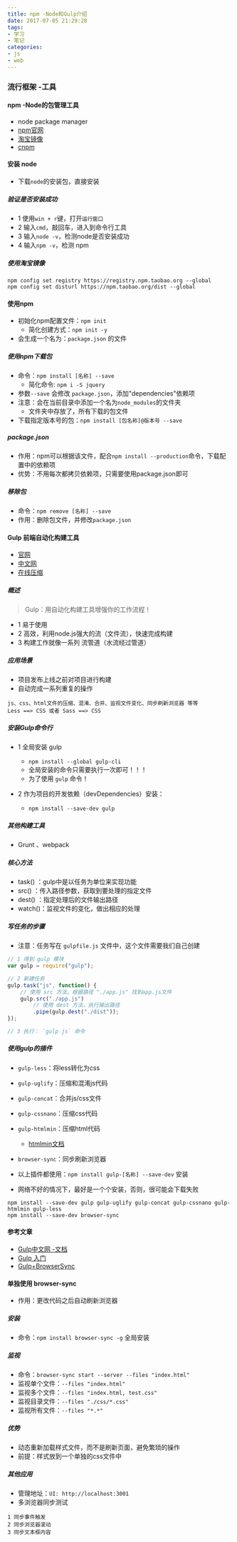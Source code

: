 ```yaml
---
title: npm -Node和Gulp介绍
date: 2017-07-05 21:29:28
tags:
- 学习
- 笔记
categories:
- js
- web
---
```




### 流行框架 -工具

#### npm -Node的包管理工具
- node package manager
- [npm官网](https://npmjs.com)
- [淘宝镜像](http://npm.taobao.org/)
- [cnpm](https://github.com/cnpm/cnpm)

#### 安装 node
- 下载`node`的安装包，直接安装

##### 验证是否安装成功
- 1 使用`win + r`键，打开`运行窗口`
- 2 输入`cmd`，敲回车，进入到命令行工具
- 3 输入`node -v`，检测node是否安装成功
- 4 输入`npm -v`，检测 npm

##### 使用淘宝镜像
```
npm config set registry https://registry.npm.taobao.org --global
npm config set disturl https://npm.taobao.org/dist --global
```

#### 使用npm
- 初始化npm配置文件：`npm init`
	+ 简化创建方式：`npm init -y`
- 会生成一个名为：`package.json` 的文件

##### 使用npm下载包
- 命令：`npm install [名称] --save`
	+ 简化命令: `npm i -S jquery`
- 参数`--save` 会修改 `package.json`，添加"dependencies"依赖项
- 注意：会在当前目录中添加一个名为`node_modules`的文件夹
    + 文件夹中存放了，所有下载的包文件
- 下载指定版本号的包：`npm install [包名称]@版本号 --save`


##### package.json
- 作用：npm可以根据该文件，配合`npm install --production`命令，下载配置中的依赖项
- 优势：不用每次都拷贝依赖项，只需要使用package.json即可

##### 移除包
- 命令：`npm remove [名称] --save`
- 作用：删除包文件，并修改`package.json`


#### Gulp 前端自动化构建工具
- [官网](http://www.gulpjs.com)
- [中文网](http://www.gulpjs.com.cn)
- [在线压缩](http://tool.oschina.net)

##### 概述
> Gulp：用自动化构建工具增强你的工作流程！

- 1 易于使用
- 2 高效，利用node.js强大的流（文件流），快速完成构建
- 3 构建工作就像一系列 流管道（水流经过管道）

##### 应用场景
- 项目发布上线之前对项目进行构建
- 自动完成一系列重复的操作

```
js、css、html文件的压缩、混淆、合并、监视文件变化、同步刷新浏览器 等等
Less ==> CSS 或者 Sass ==> CSS
```

##### 安装Gulp命令行
- 1 全局安装 gulp
	+ `npm install --global gulp-cli`
	+ 全局安装的命令只需要执行一次即可！！！
	+ 为了使用 `gulp` 命令！

- 2 作为项目的开发依赖（devDependencies）安装：
	+ `npm install --save-dev gulp`

##### 其他构建工具
- Grunt 、webpack

##### 核心方法
- task() ：gulp中是以任务为单位来实现功能
- src()  ：传入路径参数，获取到要处理的指定文件
- dest() ：指定处理后的文件输出路径
- watch()：监视文件的变化，做出相应的处理

##### 写任务的步骤
- 注意：任务写在 `gulpfile.js` 文件中，这个文件需要我们自己创建

```js
// 1 得到 gulp 模块
var gulp = require("gulp");

// 2 新建任务
gulp.task("js", function() {
	// 使用 src 方法，根据路径 "./app.js" 找到app.js文件
	gulp.src("./app.js")
		// 使用 dest 方法，执行输出路径
		.pipe(gulp.dest("./dist"));
});

// 3 执行： `gulp js` 命令
```

##### 使用gulp的插件
- `gulp-less`：将less转化为css
- `gulp-uglify`：压缩和混淆js代码
- `gulp-concat`：合并js/css文件
- `gulp-cssnano`：压缩css代码
- `gulp-htmlmin`：压缩html代码
	+ [htmlmin文档](https://github.com/kangax/html-minifier)
- `browser-sync`：同步刷新浏览器

- 以上插件都使用：`npm install gulp-[名称] --save-dev` 安装
- 网络不好的情况下，最好是一个个安装，否则，很可能会下载失败

```
npm install --save-dev gulp gulp-uglify gulp-concat gulp-cssnano gulp-htmlmin gulp-less
npm install --save-dev browser-sync
```

#### 参考文章
- [Gulp中文网 -文档](http://www.gulpjs.com.cn)
- [Gulp 入门](https://markpop.github.io/2014/09/17/Gulp%E5%85%A5%E9%97%A8%E6%95%99%E7%A8%8B/)
- [Gulp+BrowserSync](http://www.browsersync.cn/docs/gulp/)



#### 单独使用 browser-sync
- 作用：更改代码之后自动刷新浏览器

##### 安装
- 命令：`npm install browser-sync -g` 全局安装

##### 监视
- 命令：`browser-sync start --server --files "index.html"`
- 监视单个文件：`--files "index.html"`
- 监视多个文件：`--files "index.html, test.css"`
- 监视目录文件：`--files "./css/*.css"`
- 监视所有文件：`--files "*.*"`

##### 优势
- 动态重新加载样式文件，而不是刷新页面，避免繁琐的操作
- 前提：样式放到一个单独的css文件中

##### 其他应用
- 管理地址：`UI: http://localhost:3001`
- 多浏览器同步测试

```
1 同步事件触发
2 同步浏览器滚动
3 同步文本框内容
```




